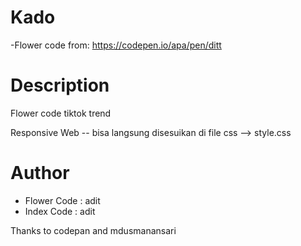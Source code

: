# Kado
-Flower code from: https://codepen.io/apa/pen/ditt


# Description
Flower code tiktok trend 

Responsive Web -- bisa langsung disesuikan di file css --> style.css

# Author
- Flower Code : adit
- Index Code : adit

Thanks to codepan and mdusmanansari
